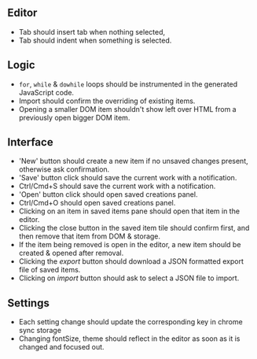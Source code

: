 ## Editor

- Tab should insert tab when nothing selected,
- Tab should indent when something is selected.

## Logic

- `for`, `while` & `dowhile` loops should be instrumented in the generated JavaScript code.
- Import should confirm the overriding of existing items.
- Opening a smaller DOM item shouldn't show left over HTML from a previously open bigger DOM item.

## Interface

- 'New' button should create a new item if no unsaved changes present, otherwise ask confirmation.
- 'Save' button click should save the current work with a notification.
- Ctrl/Cmd+S should save the current work with a notification.
- 'Open' button click should open saved creations panel.
- Ctrl/Cmd+O should open saved creations panel.
- Clicking on an item in saved items pane should open that item in the editor.
- Clicking the close button in the saved item tile should confirm first, and then remove that item from DOM & storage.
- If the item being removed is open in the editor, a new item should be created & opened after removal.
- Clicking the _export_ button should download a JSON formatted export file of saved items.
- Clicking on _import_ button should ask to select a JSON file to import.

## Settings

- Each setting change should update the corresponding key in chrome sync storage
- Changing fontSize, theme should reflect in the editor as soon as it is changed and focused out.
